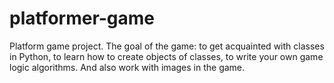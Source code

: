 # platformer-game
Platform game project.  The goal of the game: to get acquainted with classes in Python, to learn how to create objects of classes, to write your own game logic algorithms. And also work with images in the game.
